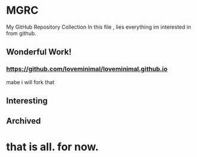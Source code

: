 # MGRC
 My GitHub Repository Collection 
 In this file , lies everything im interested in from github.
 
## Wonderful Work!

### https://github.com/loveminimal/loveminimal.github.io
mabe i will fork that

## Interesting

## Archived

# that is all. for now.

